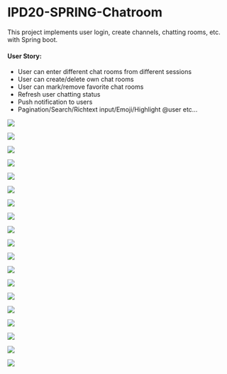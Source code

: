# IPD20-SPRING-Chatroom

This project implements user login, create channels, chatting rooms, etc. with Spring boot.

#### **User Story:**
<ul>
<li>User can enter different chat rooms from different sessions</li>
<li>User can create/delete own chat rooms</li>
<li>User can mark/remove favorite chat rooms</li>
<li>Refresh user chatting status</li>
<li>Push notification to users</li>
<li>Pagination/Search/Richtext input/Emoji/Highlight @user etc...</li>
</ul>

![](.README_images/3a887812.png)

![](.README_images/f1f9ebba.png)

![](.README_images/791411ea.png)

![](.README_images/328f6148.png)

![](.README_images/5c69f419.png)

![](.README_images/df80be7b.png)

![](.README_images/6980ba7c.png)

![](.README_images/21e92ad4.png)

![](.README_images/5f8c7ea7.png)

![](.README_images/079f9075.png)

![](.README_images/ac58ebc2.png)

![](.README_images/e60f46fa.png)

![](.README_images/026b1b49.png)

![](.README_images/64a7f0ce.png)

![](.README_images/fd4b2701.png)

![](.README_images/859e96c0.png)

![](.README_images/730639b6.png)

![](.README_images/71ba438d.png)

![](.README_images/8e0cd17b.png)


